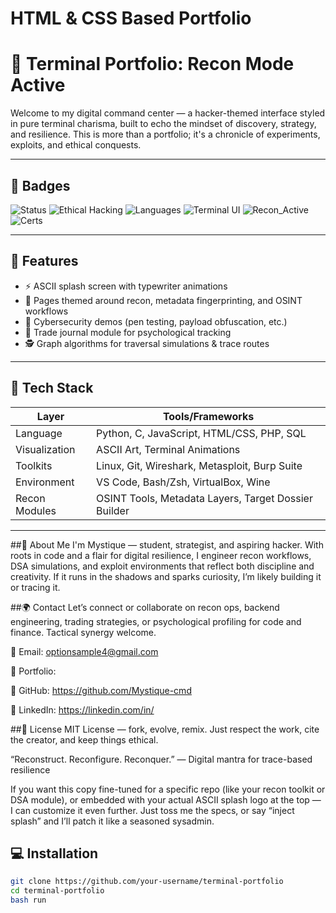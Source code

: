 # HTML & CSS Based Portfolio
# 🧠 Terminal Portfolio: Recon Mode Active

Welcome to my digital command center — a hacker-themed interface styled in pure terminal charisma, built to echo the mindset of discovery, strategy, and resilience. This is more than a portfolio; it's a chronicle of experiments, exploits, and ethical conquests.

---

## 🧬 Badges

![Status](https://img.shields.io/badge/Status-Online-green)
![Ethical Hacking](https://img.shields.io/badge/focus-Ethical%20Hacking-blueviolet)
![Languages](https://img.shields.io/badge/languages-Python%20%7C%20C%20%7C%20JavaScript%20%7C%20HTML/CSS-important)
![Terminal UI](https://img.shields.io/badge/interface-Terminal%20Styled-critical)
![Recon_Active](https://img.shields.io/badge/Recon_Signal-Active-success)
![Certs](https://img.shields.io/badge/Certs-CEH%20%7C%20OSCP%20%7C%20PNPT-informational)

---

## 🚀 Features

- ⚡ ASCII splash screen with typewriter animations
- 🧩 Pages themed around recon, metadata fingerprinting, and OSINT workflows
- 🔐 Cybersecurity demos (pen testing, payload obfuscation, etc.)
- 🎯 Trade journal module for psychological tracking
- 🕵️ Graph algorithms for traversal simulations & trace routes

---

## 🧰 Tech Stack

| Layer             | Tools/Frameworks                                       |
|------------------|--------------------------------------------------------|
| Language          | Python, C, JavaScript, HTML/CSS, PHP, SQL             |
| Visualization     | ASCII Art, Terminal Animations                         |
| Toolkits          | Linux, Git, Wireshark, Metasploit, Burp Suite         |
| Environment       | VS Code, Bash/Zsh, VirtualBox, Wine                   |
| Recon Modules     | OSINT Tools, Metadata Layers, Target Dossier Builder  |

---
##🧠 About Me
I'm Mystique — student, strategist, and aspiring hacker. With roots in code and a flair for digital resilience, I engineer recon workflows, DSA simulations, and exploit environments that reflect both discipline and creativity. If it runs in the shadows and sparks curiosity, I’m likely building it or tracing it.

##🌍 Contact
Let’s connect or collaborate on recon ops, backend engineering, trading strategies, or psychological profiling for code and finance. Tactical synergy welcome.


📧 Email: optionsample4@gmail.com

🔗 Portfolio: 

📁 GitHub: https://github.com/Mystique-cmd

📜 LinkedIn: https://linkedin.com/in/

##🧾 License
MIT License — fork, evolve, remix. Just respect the work, cite the creator, and keep things ethical.

“Reconstruct. Reconfigure. Reconquer.” — Digital mantra for trace-based resilience

If you want this copy fine-tuned for a specific repo (like your recon toolkit or DSA module), or embedded with your actual ASCII splash logo at the top — I can customize it even further. Just toss me the specs, or say “inject splash” and I’ll patch it like a seasoned sysadmin.

## 💻 Installation

```bash
git clone https://github.com/your-username/terminal-portfolio
cd terminal-portfolio
bash run


